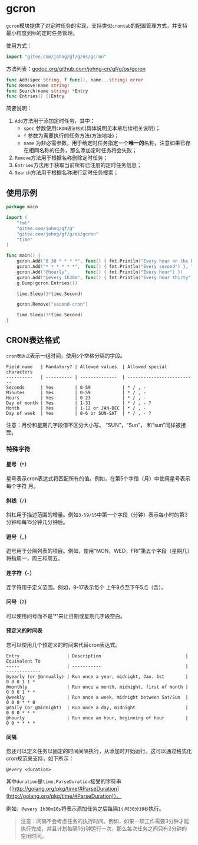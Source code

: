 # gcron

`gcron`模块提供了对定时任务的实现，支持类似`crontab`的配置管理方式，并支持最小粒度到`秒`的定时任务管理。

使用方式：
```go
import "gitee.com/johng/gf/g/os/gcron"
```

方法列表：[godoc.org/github.com/johng-cn/gf/g/os/gcron](https://godoc.org/github.com/johng-cn/gf/g/os/gcron)

```go
func Add(spec string, f func(), name...string) error
func Remove(name string)
func Search(name string) *Entry
func Entries() []Entry
```
简要说明：
1. `Add`方法用于添加定时任务，其中：
    - `spec` 参数使用`CRON语法格式`(具体说明见本章后续相关说明)；
    - `f` 参数为需要执行的任务方法(方法地址)；
    - `name` 为非必需参数，用于给定时任务指定一个**唯一的**名称，注意如果已存在相同名称的任务，那么添加定时任务将会失败；
1. `Remove`方法用于根据名称删除定时任务；
1. `Entries`方法用于获取当前所有已注册的定时任务信息；
1. `Search`方法用于根据名称进行定时任务搜索；



## 使用示例

```go
package main

import (
    "fmt"
    "gitee.com/johng/gf/g"
    "gitee.com/johng/gf/g/os/gcron"
    "time"
)

func main() {
    gcron.Add("0 30 * * * *", func() { fmt.Println("Every hour on the half hour") })
    gcron.Add("* * * * * *",  func() { fmt.Println("Every second") }, "second-cron")
    gcron.Add("@hourly",      func() { fmt.Println("Every hour") })
    gcron.Add("@every 1h30m", func() { fmt.Println("Every hour thirty") })
    g.Dump(gcron.Entries())

    time.Sleep(3*time.Second)

    gcron.Remove("second-cron")

    time.Sleep(3*time.Second)
}
```

## CRON表达格式

`cron表达式`表示一组时间，使用`6`个空格分隔的字段。

```
Field name   | Mandatory? | Allowed values  | Allowed special characters
----------   | ---------- | --------------  | --------------------------
Seconds      | Yes        | 0-59            | * / , -
Minutes      | Yes        | 0-59            | * / , -
Hours        | Yes        | 0-23            | * / , -
Day of month | Yes        | 1-31            | * / , - ?
Month        | Yes        | 1-12 or JAN-DEC | * / , -
Day of week  | Yes        | 0-6 or SUN-SAT  | * / , - ?
```

注意：月份和星期几字段值不区分大小写。 “SUN”，“Sun”，
和“sun”同样被接受。

### 特殊字符

#### 星号（`*`）

星号表示cron表达式将匹配所有的值。例如，在第5个字段（月）中使用星号表示每个字符
月。

#### 斜线（`/`）

斜杠用于描述范围的增量。例如`3-59/15`中第一个字段（分钟）表示每小时的第3分钟和每15分钟几分钟后。

#### 逗号（`,`）

逗号用于分隔列表的项目。例如，使用“MON，WED，FRI”第五个字段（星期几）将指周一，周三和周五。

#### 连字符（`-`）

连字符用于定义范围。例如，9-17表示每个
上午9点至下午5点（含）。

#### 问号（`?`）

可以使用问号而不是'*'来让日期或星期几字段空白。

#### 预定义的时间表

您可以使用几个预定义的时间来代替cron表达式。

```
Entry                  | Description                                | Equivalent To
-----                  | -----------                                | -------------
@yearly (or @annually) | Run once a year, midnight, Jan. 1st        | 0 0 0 1 1 *
@monthly               | Run once a month, midnight, first of month | 0 0 0 1 * *
@weekly                | Run once a week, midnight between Sat/Sun  | 0 0 0 * * 0
@daily (or @midnight)  | Run once a day, midnight                   | 0 0 0 * * *
@hourly                | Run once an hour, beginning of hour        | 0 0 * * * *
```

#### 间隔

您还可以定义任务以固定的时间间隔执行，从添加时开始运行。这可以通过格式化cron规范来支持，如下所示：
```
@every <duration>
```
其中`duration`是`time.ParseDuration`接受的字符串
（[http://golang.org/pkg/time/#ParseDuration](http://golang.org/pkg/time/#ParseDuration)）。

例如，`@every 1h30m10s`将表示添加任务之后每隔`1小时30分10秒`执行。

> 注意：间隔不会考虑任务的执行时间。例如，如果一项工作需要3分钟才能执行完成，并且计划每隔5分钟运行一次，那么每次任务之间只有2分钟的空闲时间。